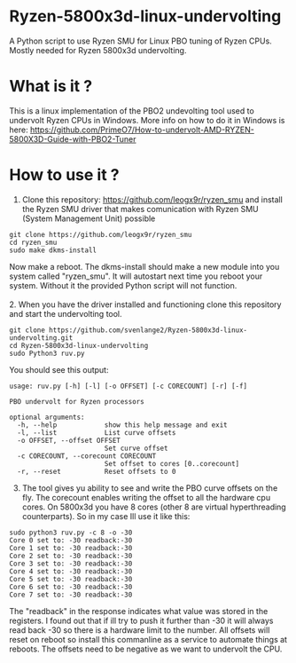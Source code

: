 # Ryzen-5800x3d-linux-undervolting
A Python script to use Ryzen SMU for Linux PBO tuning of Ryzen CPUs. Mostly needed for Ryzen 5800x3d undervolting.
# What is it ?
This is a linux implementation of the PBO2 undevolting tool used to undervolt Ryzen CPUs in Windows. More info on how to do it in Windows is here: https://github.com/PrimeO7/How-to-undervolt-AMD-RYZEN-5800X3D-Guide-with-PBO2-Tuner
# How to use it ?
1. Clone this repository: https://github.com/leogx9r/ryzen_smu and install the Ryzen SMU driver that makes comunication with Ryzen SMU (System Management Unit) possible
```pwsh
git clone https://github.com/leogx9r/ryzen_smu
cd ryzen_smu
sudo make dkms-install
```
Now make a reboot. The dkms-install should make a new module into you system called "ryzen_smu". It will autostart next time you reboot your system. Without it the provided Python script will not function.<br><br>
2. When you have the driver installed and functioning clone this repository and start the undervolting tool.
```pwsh
git clone https://github.com/svenlange2/Ryzen-5800x3d-linux-undervolting.git
cd Ryzen-5800x3d-linux-undervolting
sudo Python3 ruv.py
```
You should see this output:
```pwsh
usage: ruv.py [-h] [-l] [-o OFFSET] [-c CORECOUNT] [-r] [-f]

PBO undervolt for Ryzen processors

optional arguments:
  -h, --help            show this help message and exit
  -l, --list            List curve offsets
  -o OFFSET, --offset OFFSET
                        Set curve offset
  -c CORECOUNT, --corecount CORECOUNT
                        Set offset to cores [0..corecount]
  -r, --reset           Reset offsets to 0  
```

3. The tool gives yu ability to see and write the PBO curve offsets on the fly. The corecount enables writing the offset to all the hardware cpu cores. On 5800x3d you have 8 cores (other 8 are virtual hyperthreading counterparts). So in my case Ill use it like this:

```pwsh
sudo python3 ruv.py -c 8 -o -30
Core 0 set to: -30 readback:-30
Core 1 set to: -30 readback:-30
Core 2 set to: -30 readback:-30
Core 3 set to: -30 readback:-30
Core 4 set to: -30 readback:-30
Core 5 set to: -30 readback:-30
Core 6 set to: -30 readback:-30
Core 7 set to: -30 readback:-30
```
The "readback" in the response indicates what value was stored in the registers. I found out that if ill try to push it further than -30 it will always read back -30 so there is a hardware limit to the number. All offsets will reset on reboot so install this commanline as a service to automate things at reboots.
The offsets need to be negative as we want to undervolt the CPU.
